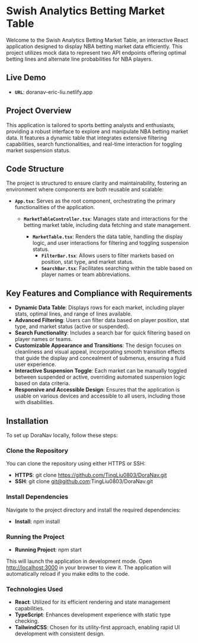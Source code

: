 # Swish Analytics Betting Market Table

Welcome to the Swish Analytics Betting Market Table, an interactive React application designed to display NBA betting market data efficiently. This project utilizes mock data to represent two API endpoints offering optimal betting lines and alternate line probabilities for NBA players.

## Live Demo

- **`URL`**: doranav-eric-liu.netlify.app

## Project Overview

This application is tailored to sports betting analysts and enthusiasts, providing a robust interface to explore and manipulate NBA betting market data. It features a dynamic table that integrates extensive filtering capabilities, search functionalities, and real-time interaction for toggling market suspension status.

## Code Structure

The project is structured to ensure clarity and maintainability, fostering an environment where components are both reusable and scalable:

- **`App.tsx`**: Serves as the root component, orchestrating the primary functionalities of the application.

  - **`MarketTableController.tsx`**: Manages state and interactions for the betting market table, including data fetching and state management.

    - **`MarketTable.tsx`**: Renders the data table, handling the display logic, and user interactions for filtering and toggling suspension status.
      - **`FilterBar.tsx`**: Allows users to filter markets based on position, stat type, and market status.
      - **`SearchBar.tsx`**: Facilitates searching within the table based on player names or team abbreviations.

## Key Features and Compliance with Requirements

- **Dynamic Data Table**: Displays rows for each market, including player stats, optimal lines, and range of lines available.
- **Advanced Filtering**: Users can filter data based on player position, stat type, and market status (active or suspended).
- **Search Functionality**: Includes a search bar for quick filtering based on player names or teams.
- **Customizable Appearance and Transitions**: The design focuses on cleanliness and visual appeal, incorporating smooth transition effects that guide the display and concealment of submenus, ensuring a fluid user experience.
- **Interactive Suspension Toggle**: Each market can be manually toggled between suspended or active, overriding automated suspension logic based on data criteria.
- **Responsive and Accessible Design**: Ensures that the application is usable on various devices and accessible to all users, including those with disabilities.

## Installation

To set up DoraNav locally, follow these steps:

### Clone the Repository

You can clone the repository using either HTTPS or SSH:

- **HTTPS**:
  git clone https://github.com/TingLiu0803/DoraNav.git
- **SSH**:
  git clone git@github.com:TingLiu0803/DoraNav.git

### Install Dependencies

Navigate to the project directory and install the required dependencies:

- **Install**:
  npm install

### Running the Project

- **Running Project**:
  npm start

This will launch the application in development mode. Open [http://localhost:3000](http://localhost:3000) in your browser to view it. The application will automatically reload if you make edits to the code.

### Technologies Used

- **React**:
Utilized for its efficient rendering and state management capabilities.
- **TypeScript**:
Enhances development experience with static type checking.
- **TailwindCSS**:
Chosen for its utility-first approach, enabling rapid UI development with consistent design.